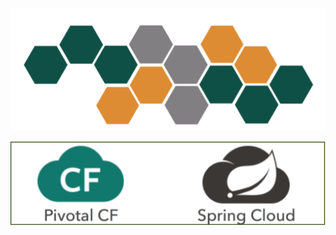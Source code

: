 <!-- .element: class="textleft-imagecenter" -->

![Continuous Delivery](slides/resources/images/micro1.png "Microservices")

<!-- .element: class="textleft-imagecenter" -->

![Continuous Delivery](slides/resources/images/pcf_spring.png "Microservices")

